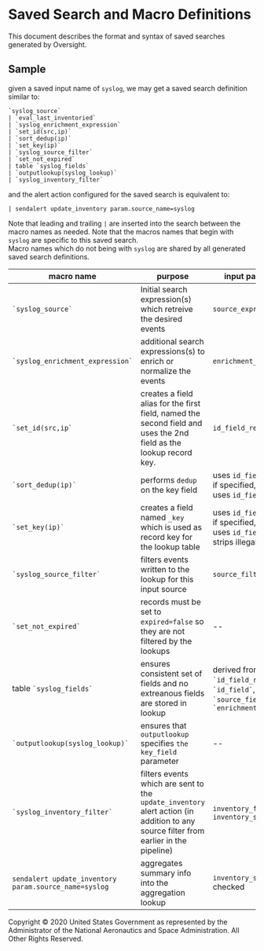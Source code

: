 # Saved Search and Macro Definitions

This document describes the format and syntax of saved searches generated by Oversight.


## Sample 

given a saved input name of `syslog`, we may get a saved search definition similar to:

```
`syslog_source` 
| `eval_last_inventoried` 
| `syslog_enrichment_expression` 
| `set_id(src,ip)` 
| `sort_dedup(ip)` 
| `set_key(ip)` 
| `syslog_source_filter`
| `set_not_expired` 
| table `syslog_fields` 
| `outputlookup(syslog_lookup)` 
| `syslog_inventory_filter`
```
and the alert action configured for the saved search is equivalent to:
```
| sendalert update_inventory param.source_name=syslog
```

Note that leading and trailing `|` are inserted into the search between the macro names as needed.
Note that the macros names that begin with `syslog` are specific to this saved search.  
Macro names which do not being with `syslog` are shared by all generated saved search definitions.

| macro name | purpose | input parameter | example input parameter value| condition |
| --- | --- | --- | --- | --- |
| `` `syslog_source` `` | Initial search expression(s) which retreive the desired events | `source_expression` | index=main sourcetype=syslog | always |
| `` `syslog_enrichment_expression` `` | additional search expressions(s) to enrich or normalize the events | `enrichment_expression` | ` eventstats max(_time) as most_recent_time \| eval status=if(most_recent_time >= relative_time(now(), "-24h@h"), "good", "bad")` | if `enrichment_expresion` is specified |
| `` `set_id(src,ip` `` | creates a field alias for the first field, named the second field and uses the 2nd field as the lookup record key. | `id_field_rename` | `id_field = src, id_field_rename=ip` | if `id_field_rename` is specified |
| `` `sort_dedup(ip)` `` | performs `dedup` on the key field | uses `id_field_rename` if specified, otherwise uses `id_field` | `id_field_rename=ip` | if `id_field_rename` is specified | 
| `` `set_key(ip)` `` | creates a field named `_key` which is used as record key for the lookup table |  uses `id_field_rename` if specified, otherwise uses `id_field` , also strips illegal character | `id_field_rename=ip` | always |
| `` `syslog_source_filter` `` | filters events written to the lookup for this input source | `source_filter` | `search ip=1* AND ip!=172.17.0.* AND ip!=192.168.168.*` | if `source_filter` is specified |
| `` `set_not_expired` `` | records must be set to `expired=false` so they are not filtered by the lookups | -- | -- | always |
| table `` `syslog_fields` `` | ensures consistent set of fields and no extreanous fields are stored in lookup | derived from `` `id_field_rename` `` or `` `id_field` ``, `` `source_fields` `` and `` `enrichment_fields` ``| `source_fields=ip, hostname; enrichment_fields=customer_name, SLA` | always |
| `` `outputlookup(syslog_lookup)` `` | ensures that `outputlookup` specifies `the key_field` parameter | -- | -- | always |
| `` `syslog_inventory_filter` `` | filters events which are sent to the `update_inventory` alert action (in addition to any source filter from earlier in the pipeline) | `inventory_filter` and `inventory_source` | `search ip!=10.0.0.0` | if `inventory_filter` is specified and `inventory_source` is checked |
| `sendalert update_inventory param.source_name=syslog` | aggregates summary info into the aggregation lookup | `inventory_source` checked | -- | if `inventory_source` is checked |



Copyright © 2020 United States Government as represented by the Administrator of the National Aeronautics and Space Administration.  All Other Rights Reserved.